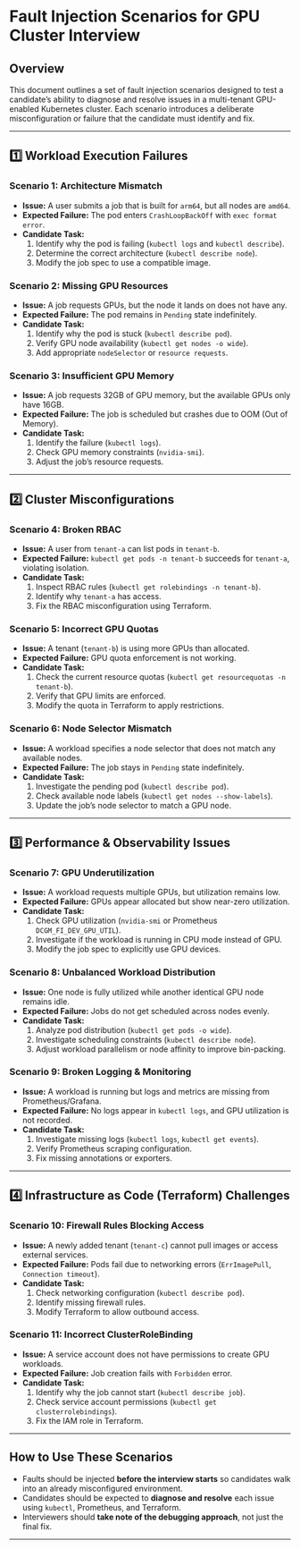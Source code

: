 # Fault Injection Scenarios for GPU Cluster Interview

## Overview
This document outlines a set of fault injection scenarios designed to test a candidate’s ability to diagnose and resolve issues in a multi-tenant GPU-enabled Kubernetes cluster. Each scenario introduces a deliberate misconfiguration or failure that the candidate must identify and fix.

---

## 1️⃣ Workload Execution Failures

### **Scenario 1: Architecture Mismatch**
- **Issue:** A user submits a job that is built for `arm64`, but all nodes are `amd64`.
- **Expected Failure:** The pod enters `CrashLoopBackOff` with `exec format error`.
- **Candidate Task:**
  1. Identify why the pod is failing (`kubectl logs` and `kubectl describe`).
  2. Determine the correct architecture (`kubectl describe node`).
  3. Modify the job spec to use a compatible image.

### **Scenario 2: Missing GPU Resources**
- **Issue:** A job requests GPUs, but the node it lands on does not have any.
- **Expected Failure:** The pod remains in `Pending` state indefinitely.
- **Candidate Task:**
  1. Identify why the pod is stuck (`kubectl describe pod`).
  2. Verify GPU node availability (`kubectl get nodes -o wide`).
  3. Add appropriate `nodeSelector` or `resource requests`.

### **Scenario 3: Insufficient GPU Memory**
- **Issue:** A job requests 32GB of GPU memory, but the available GPUs only have 16GB.
- **Expected Failure:** The job is scheduled but crashes due to OOM (Out of Memory).
- **Candidate Task:**
  1. Identify the failure (`kubectl logs`).
  2. Check GPU memory constraints (`nvidia-smi`).
  3. Adjust the job’s resource requests.

---

## 2️⃣ Cluster Misconfigurations

### **Scenario 4: Broken RBAC**
- **Issue:** A user from `tenant-a` can list pods in `tenant-b`.
- **Expected Failure:** `kubectl get pods -n tenant-b` succeeds for `tenant-a`, violating isolation.
- **Candidate Task:**
  1. Inspect RBAC rules (`kubectl get rolebindings -n tenant-b`).
  2. Identify why `tenant-a` has access.
  3. Fix the RBAC misconfiguration using Terraform.

### **Scenario 5: Incorrect GPU Quotas**
- **Issue:** A tenant (`tenant-b`) is using more GPUs than allocated.
- **Expected Failure:** GPU quota enforcement is not working.
- **Candidate Task:**
  1. Check the current resource quotas (`kubectl get resourcequotas -n tenant-b`).
  2. Verify that GPU limits are enforced.
  3. Modify the quota in Terraform to apply restrictions.

### **Scenario 6: Node Selector Mismatch**
- **Issue:** A workload specifies a node selector that does not match any available nodes.
- **Expected Failure:** The job stays in `Pending` state indefinitely.
- **Candidate Task:**
  1. Investigate the pending pod (`kubectl describe pod`).
  2. Check available node labels (`kubectl get nodes --show-labels`).
  3. Update the job’s node selector to match a GPU node.

---

## 3️⃣ Performance & Observability Issues

### **Scenario 7: GPU Underutilization**
- **Issue:** A workload requests multiple GPUs, but utilization remains low.
- **Expected Failure:** GPUs appear allocated but show near-zero utilization.
- **Candidate Task:**
  1. Check GPU utilization (`nvidia-smi` or Prometheus `DCGM_FI_DEV_GPU_UTIL`).
  2. Investigate if the workload is running in CPU mode instead of GPU.
  3. Modify the job spec to explicitly use GPU devices.

### **Scenario 8: Unbalanced Workload Distribution**
- **Issue:** One node is fully utilized while another identical GPU node remains idle.
- **Expected Failure:** Jobs do not get scheduled across nodes evenly.
- **Candidate Task:**
  1. Analyze pod distribution (`kubectl get pods -o wide`).
  2. Investigate scheduling constraints (`kubectl describe node`).
  3. Adjust workload parallelism or node affinity to improve bin-packing.

### **Scenario 9: Broken Logging & Monitoring**
- **Issue:** A workload is running but logs and metrics are missing from Prometheus/Grafana.
- **Expected Failure:** No logs appear in `kubectl logs`, and GPU utilization is not recorded.
- **Candidate Task:**
  1. Investigate missing logs (`kubectl logs`, `kubectl get events`).
  2. Verify Prometheus scraping configuration.
  3. Fix missing annotations or exporters.

---

## 4️⃣ Infrastructure as Code (Terraform) Challenges

### **Scenario 10: Firewall Rules Blocking Access**
- **Issue:** A newly added tenant (`tenant-c`) cannot pull images or access external services.
- **Expected Failure:** Pods fail due to networking errors (`ErrImagePull`, `Connection timeout`).
- **Candidate Task:**
  1. Check networking configuration (`kubectl describe pod`).
  2. Identify missing firewall rules.
  3. Modify Terraform to allow outbound access.

### **Scenario 11: Incorrect ClusterRoleBinding**
- **Issue:** A service account does not have permissions to create GPU workloads.
- **Expected Failure:** Job creation fails with `Forbidden` error.
- **Candidate Task:**
  1. Identify why the job cannot start (`kubectl describe job`).
  2. Check service account permissions (`kubectl get clusterrolebindings`).
  3. Fix the IAM role in Terraform.

---

## How to Use These Scenarios
- Faults should be injected **before the interview starts** so candidates walk into an already misconfigured environment.
- Candidates should be expected to **diagnose and resolve** each issue using `kubectl`, Prometheus, and Terraform.
- Interviewers should **take note of the debugging approach**, not just the final fix.

---